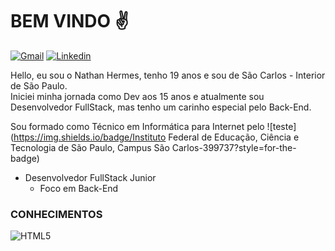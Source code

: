 # BEM VINDO :v:
[![Gmail](https://img.shields.io/badge/hermesnathan8@gmail.com-D14836?style=for-the-badge&logo=gmail&logoColor=white)](mailto:hermesnathan8@gmail.com?) [![Linkedin](https://img.shields.io/badge/NathanHermes-0077B5?style=for-the-badge&logo=linkedin&logoColor=white)](https://www.linkedin.com/in/nathan-hermes-230b99209/)


Hello, eu sou o Nathan Hermes, tenho 19 anos e sou de São Carlos - Interior de São Paulo.<br>
Iniciei minha jornada como Dev aos 15 anos e atualmente sou Desenvolvedor FullStack, mas 
tenho um carinho especial pelo Back-End.

Sou formado como Técnico em Informática para Internet pelo ![teste](https://img.shields.io/badge/Instituto Federal de Educação, Ciência e Tecnologia de São Paulo, Campus São Carlos-399737?style=for-the-badge)

- Desenvolvedor FullStack Junior
  - Foco em Back-End
### CONHECIMENTOS
  ![HTML5](https://img.shields.io/badge/html5-%23E34F26.svg?style=for-the-badge&logo=html5&logoColor=white)

<!---
NathanHermes/NathanHermes is a ✨ special ✨ repository because its `README.md` (this file) appears on your GitHub profile.
You can click the Preview link to take a look at your changes.
--->
